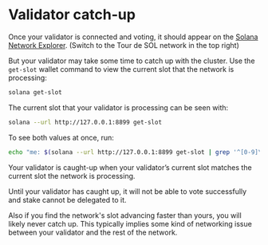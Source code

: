 # Validator catch-up

Once your validator is connected and voting, it should appear on the [Solana Network Explorer](http://explorer.solana.com/validators). \(Switch to the Tour de SOL network in the top right\)

But your validator may take some time to catch up with the cluster. Use the `get-slot` wallet command to view the current slot that the network is processing:

```bash
solana get-slot
```

The current slot that your validator is processing can be seen with:

```bash
solana --url http://127.0.0.1:8899 get-slot
```

To see both values at once, run:

```bash
echo "me: $(solana --url http://127.0.0.1:8899 get-slot | grep '^[0-9]\+$'), cluster: $(solana --url http://tds.solana.com:8899 get-slot | grep '^[0-9]\+$')"
```

Your validator is caught-up when your validator’s current slot matches the current slot the network is processing.

Until your validator has caught up, it will not be able to vote successfully and stake cannot be delegated to it.

Also if you find the network's slot advancing faster than yours, you will likely never catch up. This typically implies some kind of networking issue between your validator and the rest of the network.

